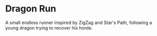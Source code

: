 # Dragon Run

A small endless runner inspired by ZigZag and Star's Path, following a young dragon trying to recover his horde. 
